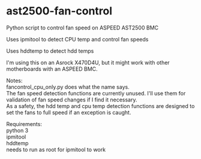 # ast2500-fan-control
Python script to control fan speed on ASPEED AST2500 BMC

Uses ipmitool to detect CPU temp and control fan speeds

Uses hddtemp to detect hdd temps

I'm using this on an Asrock X470D4U, but it might work with other motherboards with an ASPEED BMC.

Notes:<br>
fancontrol_cpu_only.py does what the name says.<br>
The fan speed detection functions are currently unused. I'll use them for validation of fan speed changes if I find it necessary.<br>
As a safety, the hdd temp and cpu temp detection functions are designed to set the fans to full speed if an exception is caught.<br>

Requirements:<br>
python 3<br>
ipmitool<br>
hddtemp<br>
needs to run as root for ipmitool to work<br>
